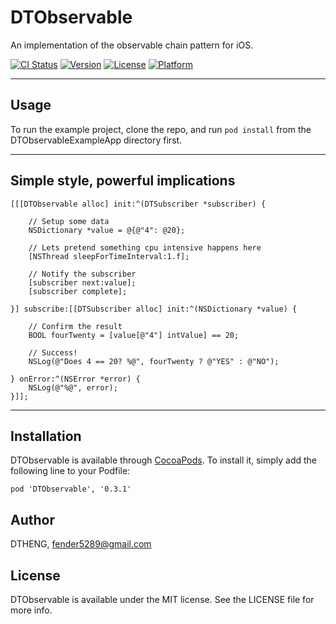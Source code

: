 # DTObservable

An implementation of the observable chain pattern for iOS.

[![CI Status](http://img.shields.io/travis/DTHENG/DTObservable.svg?style=flat)](https://travis-ci.org/DTHENG/DTObservable)
[![Version](https://img.shields.io/cocoapods/v/DTObservable.svg?style=flat)](http://cocoadocs.org/docsets/DTObservable)
[![License](https://img.shields.io/cocoapods/l/DTObservable.svg?style=flat)](http://cocoadocs.org/docsets/DTObservable)
[![Platform](https://img.shields.io/cocoapods/p/DTObservable.svg?style=flat)](http://cocoadocs.org/docsets/DTObservable)

- - -

## Usage

To run the example project, clone the repo, and run `pod install` from the DTObservableExampleApp directory first.

- - -

## Simple style, powerful implications

```obj-c
[[[DTObservable alloc] init:^(DTSubscriber *subscriber) {

    // Setup some data
    NSDictionary *value = @{@"4": @20};

    // Lets pretend something cpu intensive happens here
    [NSThread sleepForTimeInterval:1.f];

    // Notify the subscriber
    [subscriber next:value];
    [subscriber complete];

}] subscribe:[[DTSubscriber alloc] init:^(NSDictionary *value) {

    // Confirm the result
    BOOL fourTwenty = [value[@"4"] intValue] == 20;

    // Success!
    NSLog(@"Does 4 == 20? %@", fourTwenty ? @"YES" : @"NO");

} onError:^(NSError *error) {
    NSLog(@"%@", error);
}]];
```

- - -

## Installation

DTObservable is available through [CocoaPods](http://cocoapods.org). To install
it, simply add the following line to your Podfile:

    pod 'DTObservable', '0.3.1'

## Author

DTHENG, fender5289@gmail.com

## License

DTObservable is available under the MIT license. See the LICENSE file for more info.

